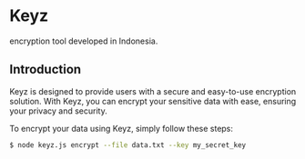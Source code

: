 # Keyz
encryption tool developed in Indonesia.

## Introduction

Keyz is designed to provide users with a secure and easy-to-use encryption solution. With Keyz, you can encrypt your sensitive data with ease, ensuring your privacy and security.

To encrypt your data using Keyz, simply follow these steps:

```bash
$ node keyz.js encrypt --file data.txt --key my_secret_key
